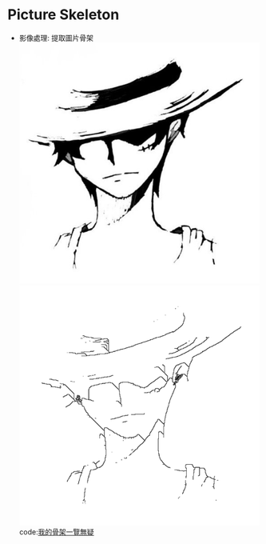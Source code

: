 # Picture Skeleton  
* 影像處理: 提取圖片骨架   
![image](pic/16.png)  
![image](pic/11.png)  
code:[我的骨架一覽無疑](skeleton.py)
